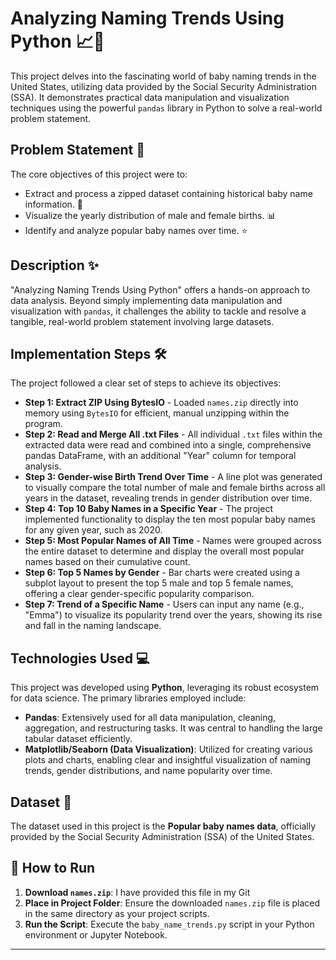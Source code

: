 # Analyzing Naming Trends Using Python 📈👶

This project delves into the fascinating world of baby naming trends in the United States, utilizing data provided by the Social Security Administration (SSA). It demonstrates practical data manipulation and visualization techniques using the powerful `pandas` library in Python to solve a real-world problem statement.

## Problem Statement 🎯

The core objectives of this project were to:
* Extract and process a zipped dataset containing historical baby name information. 📁
* Visualize the yearly distribution of male and female births. 📊
* Identify and analyze popular baby names over time. ⭐

## Description ✨

"Analyzing Naming Trends Using Python" offers a hands-on approach to data analysis. Beyond simply implementing data manipulation and visualization with `pandas`, it challenges the ability to tackle and resolve a tangible, real-world problem statement involving large datasets.

## Implementation Steps 🛠️

The project followed a clear set of steps to achieve its objectives:
* **Step 1: Extract ZIP Using BytesIO** - Loaded `names.zip` directly into memory using `BytesIO` for efficient, manual unzipping within the program.
* **Step 2: Read and Merge All .txt Files** - All individual `.txt` files within the extracted data were read and combined into a single, comprehensive pandas DataFrame, with an additional "Year" column for temporal analysis.
* **Step 3: Gender-wise Birth Trend Over Time** - A line plot was generated to visually compare the total number of male and female births across all years in the dataset, revealing trends in gender distribution over time.
* **Step 4: Top 10 Baby Names in a Specific Year** - The project implemented functionality to display the ten most popular baby names for any given year, such as 2020.
* **Step 5: Most Popular Names of All Time** - Names were grouped across the entire dataset to determine and display the overall most popular names based on their cumulative count.
* **Step 6: Top 5 Names by Gender** - Bar charts were created using a subplot layout to present the top 5 male and top 5 female names, offering a clear gender-specific popularity comparison.
* **Step 7: Trend of a Specific Name** - Users can input any name (e.g., "Emma") to visualize its popularity trend over the years, showing its rise and fall in the naming landscape.

## Technologies Used 💻

This project was developed using **Python**, leveraging its robust ecosystem for data science. The primary libraries employed include:
* **Pandas**: Extensively used for all data manipulation, cleaning, aggregation, and restructuring tasks. It was central to handling the large tabular dataset efficiently.
* **Matplotlib/Seaborn (Data Visualization)**: Utilized for creating various plots and charts, enabling clear and insightful visualization of naming trends, gender distributions, and name popularity over time.

## Dataset 📂

The dataset used in this project is the **Popular baby names data**, officially provided by the Social Security Administration (SSA) of the United States.

## 🚀 How to Run

1.  **Download `names.zip`**: I have provided this file in my Git
2.  **Place in Project Folder**: Ensure the downloaded `names.zip` file is placed in the same directory as your project scripts.
3.  **Run the Script**: Execute the `baby_name_trends.py` script in your Python environment or Jupyter Notebook.

---
